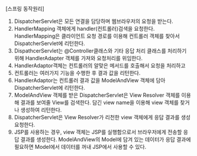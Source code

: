 [스프링 동작원리]

1. DispatcherServlet은 모든 연결을 담당하며 웹브라우저의 요청을 받는다.
2. HandlerMapping 객체에게 handler(컨트롤러)검색을 요청한다. HandlerMapping은 클라이언트 요청 경로를 이용해 컨트롤러 객체를 찾아서 DispatcherServlet에 리턴한다.
3. DispathcerServlet는 @Controller클래스와 기타 응답 처리 클래스를 처리하기 위해 HandlerAdapter 객체를 가져와 요청처리를 위임한다.
4. HandlerAdaptor객체는 컨트롤러의 알맞은 메서드를 호출해서 요청을 처리하고
5. 컨트롤러는 여러가지 기능을 수행한 후 결과 값을 리턴한다.
6. HandlerAdaptor는 컨트롤러 결과 값을 ModelAndView 객체에 담아 DispatcherServlet에 리턴한다.
7. ModelAndView 객체를 받은 DispatcherServlet은 View Resolver 객체를 이용해 결과를 보여줄 View를 검색한다. 담긴 view name을 이용해 view 객체를 찾거나 생성하여 리턴한다.
8. DispatcherServlet은 View Resolver가 리천한 view 객체에게 응답 결과를 생성 요청한다.
9. JSP를 사용하는 경우, view 객체는 JSP를 실행함으로서 브라우저에게 전송할 응답 결과를 생성한다.
   ModelAndView의 Model에 담겨 있는 데이터가 응답 결과에 필요하면 Model에서 데이터를 꺼내 JSP에서 사용할 수 있다.
